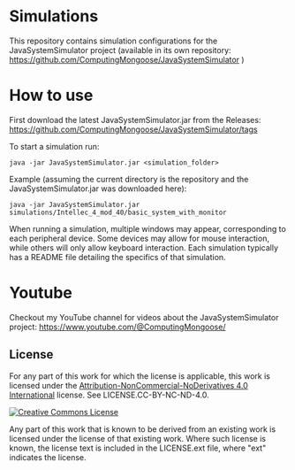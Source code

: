 # Simulations
This repository contains simulation configurations for the JavaSystemSimulator project (available in its own repository: https://github.com/ComputingMongoose/JavaSystemSimulator )

# How to use

First download the latest JavaSystemSimulator.jar from the Releases: https://github.com/ComputingMongoose/JavaSystemSimulator/tags

To start a simulation run:
```
java -jar JavaSystemSimulator.jar <simulation_folder>
```

Example (assuming the current directory is the repository and the JavaSystemSimulator.jar was downloaded here):
```
java -jar JavaSystemSimulator.jar simulations/Intellec_4_mod_40/basic_system_with_monitor
```

When running a simulation, multiple windows may appear, corresponding to each peripheral device. 
Some devices may allow for mouse interaction, while others will only allow keyboard interaction. 
Each simulation typically has a README file detailing the specifics of that simulation.

# Youtube

Checkout my YouTube channel for videos about the JavaSystemSimulator project: https://www.youtube.com/@ComputingMongoose/

## License

For any part of this work for which the license is applicable, this work is licensed under the [Attribution-NonCommercial-NoDerivatives 4.0 International](http://creativecommons.org/licenses/by-nc-nd/4.0/) license. See LICENSE.CC-BY-NC-ND-4.0.

<a rel="license" href="http://creativecommons.org/licenses/by-nc-nd/4.0/"><img alt="Creative Commons License" style="border-width:0" src="https://i.creativecommons.org/l/by-nc-nd/4.0/88x31.png" /></a>

Any part of this work that is known to be derived from an existing work is licensed under the license of that existing work. Where such license is known, the license text is included in the LICENSE.ext file, where "ext" indicates the license.

